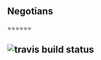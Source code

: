 ## Negotians
======

![travis build status](https://travis-ci.org/r-p1e/negotians.svg?branch=master)
------